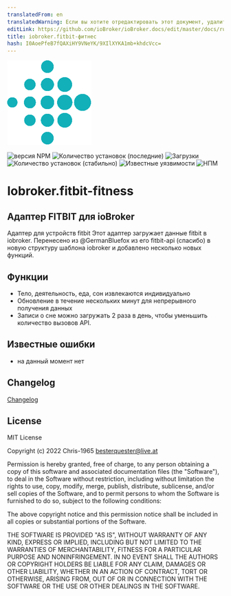 ```yaml
---
translatedFrom: en
translatedWarning: Если вы хотите отредактировать этот документ, удалите поле «translationFrom», в противном случае этот документ будет снова автоматически переведен
editLink: https://github.com/ioBroker/ioBroker.docs/edit/master/docs/ru/adapterref/iobroker.fitbit-fitness/README.md
title: iobroker.fitbit-фитнес
hash: I0AoePfeB7fQAXiHY9VNeYK/9XIlXYKA1mb+khdcVcc=
---
```

![Логотип](../../../en/adapterref/iobroker.fitbit-fitness/admin/fitbit-fitness.png)

![версия NPM](https://img.shields.io/npm/v/iobroker.fitbit-fitness.svg)
![Количество установок (последние)](https://iobroker.live/badges/fitbit-fitness-installed.svg)
![Загрузки](https://img.shields.io/npm/dm/iobroker.fitbit-fitness)
![Количество установок (стабильно)](https://iobroker.live/badges/fitbit-fitness.svg)
![Известные уязвимости](https://snyk.io/test/github/chris-1965/iobroker.fitbit-fitness/badge.svg)
![НПМ](https://nodei.co/npm/iobroker.fitbit-fitness.png?downloads=true)

# Iobroker.fitbit-fitness
## Адаптер FITBIT для ioBroker
Адаптер для устройств fitbit Этот адаптер загружает данные fitbit в iobroker. Перенесено из @GermanBluefox из его fitbit-api (спасибо) в новую структуру шаблона iobroker и добавлено несколько новых функций.

## Функции
- Тело, деятельность, еда, сон извлекаются индивидуально
- Обновление в течение нескольких минут для непрерывного получения данных
- Записи о сне можно загружать 2 раза в день, чтобы уменьшить количество вызовов API.

## Известные ошибки
- на данный момент нет

## Changelog
[Changelog](./CHANGELOG.md)

## License
MIT License

Copyright (c) 2022 Chris-1965 <besterquester@live.at>

Permission is hereby granted, free of charge, to any person obtaining a copy
of this software and associated documentation files (the "Software"), to deal
in the Software without restriction, including without limitation the rights
to use, copy, modify, merge, publish, distribute, sublicense, and/or sell
copies of the Software, and to permit persons to whom the Software is
furnished to do so, subject to the following conditions:

The above copyright notice and this permission notice shall be included in all
copies or substantial portions of the Software.

THE SOFTWARE IS PROVIDED "AS IS", WITHOUT WARRANTY OF ANY KIND, EXPRESS OR
IMPLIED, INCLUDING BUT NOT LIMITED TO THE WARRANTIES OF MERCHANTABILITY,
FITNESS FOR A PARTICULAR PURPOSE AND NONINFRINGEMENT. IN NO EVENT SHALL THE
AUTHORS OR COPYRIGHT HOLDERS BE LIABLE FOR ANY CLAIM, DAMAGES OR OTHER
LIABILITY, WHETHER IN AN ACTION OF CONTRACT, TORT OR OTHERWISE, ARISING FROM,
OUT OF OR IN CONNECTION WITH THE SOFTWARE OR THE USE OR OTHER DEALINGS IN THE
SOFTWARE.